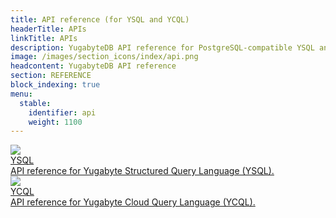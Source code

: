 ```yaml
---
title: API reference (for YSQL and YCQL)
headerTitle: APIs
linkTitle: APIs
description: YugabyteDB API reference for PostgreSQL-compatible YSQL and Cassandra-compatible YCQL
image: /images/section_icons/index/api.png
headcontent: YugabyteDB API reference
section: REFERENCE
block_indexing: true
menu:
  stable:
    identifier: api
    weight: 1100
---
```


<div class="row">

 <div class="col-12 col-md-6 col-lg-12 col-xl-6">
    <a class="section-link icon-offset" href="./ysql/">
      <div class="head">
        <img class="icon" src="/images/section_icons/api/ysql.png" aria-hidden="true" />
        <div class="title">YSQL</div>
      </div>
      <div class="body">
        API reference for Yugabyte Structured Query Language (YSQL).
      </div>
    </a>
  </div>

  <div class="col-12 col-md-6 col-lg-12 col-xl-6">
    <a class="section-link icon-offset" href="./ycql/">
      <div class="head">
        <img class="icon" src="/images/section_icons/api/ycql.png" aria-hidden="true" />
        <div class="title">YCQL</div>
      </div>
      <div class="body">
        API reference for Yugabyte Cloud Query Language (YCQL).
      </div>
    </a>
  </div>

</div>
